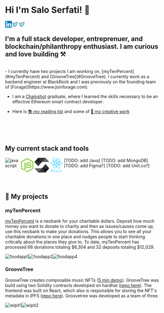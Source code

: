 # Hi I'm Salo Serfati! 👋

[<img align="left" alt="salomonserfati | LinkedIn" width="22px" src="./linkedin.svg" />][linkedin]
[<img align="left" alt="salomonserfati | Twitter" width="22px" src="./twitter.svg" />][twitter]
[<img align="left" alt="salomonserfati | Discord" width="22px" src="./twitter.svg" />][discord]
<br>

## I'm a full stack developer, entreprenuer, and blockchain/philanthropy enthusiast. I am curious and love building ⚒️

<br>
- I currently have two projects I am working on, [myTenPercent](#myTenPercent) and [GrooveTree](#GrooveTree). I currently work as a backend engineer at BlackRock and I was previously on the founding team of [Forage](https://www.joinforage.com). 

- I am a [Chainshot](https://www.chainshot.com/bootcamp) graduate, where I learned the skills necessary to be an effective Ethereum smart contract developer.  

- Here is [📚 my reading list](https://www.goodreads.com/review/list/141243083-salo-serfati?utf8=%E2%9C%93&utf8=%E2%9C%93&ref=nav_mybooks&shelf=read&view=covers&title=salo-serfati&per_page=infinite) and some of [🎨 my creative work]()

<br><br><br>

## My current stack and tools

<div>
  <img align="left" alt="javascript" width="48px" title="javascript" src="./javascript-original.svg" />
  <img align="left" alt="node.js" width="48px" title="node.js" src="./nodejs-original.svg" />
  <img align="left" alt="solidity" width="48px" height="48px" title="solidity" src="./solidity.svg" />
  <img align="left" alt="react" width="48px" title="react" src="./react-original-wordmark.svg" />
  [TODO: add Java]
  [TODO: add MongoDB]
  [TODO: add Figma?]
  [TODO: add Unit.co?]
</div>

<br>
<br>
<br>


## :pushpin: My projects

<h3>myTenPercent</h3>

[myTenPercent](https://mytenpercent.mailchimpsites.com/) is a neobank for your charitable dollars. Deposit how much money you want to donate to charity and then as issues/causes come up, use this neobank to make your donations. This allows you to see all your charitable donations in one place and nudges people to start thinking critically about the places they give to. To date, myTenPercent has processed 66 donations totaling $6,304 and 32 deposits totaling $12,029. 

<p>
  <a><img align="left" alt="foodapp1" title="foodapp5" src="./foodapp1.png" /></a>
  <a><img align="left" alt="foodapp2" title="foodapp2" src="./foodapp2.png" /></a>
  <a><img align="left" alt="foodapp4" title="foodapp4" src="./foodapp4.png" /></a>
</p> 

&nbsp;

<h3>GrooveTree</h3>

GrooveTree creates composable music NFTs ([5 min demo](https://www.loom.com/share/c4b7ce1967cb47fb9d7817e28e78a9ce)). GrooveTree was build using two Solidity contracts developed on hardhat ([repo here](https://github.com/gerantonyk/groovetree-hardhat)). The frontend was built on React, which also is responsible for storing the NFT's metadata in IPFS ([repo here](https://github.com/mugungalabz/groovetree)). Groovetree was developed as a team of three.  

<p>
  <a><img align="left" alt="wipit1" title="wipit1" src="./wipit1.png" /></a>
  &nbsp;
  <a><img align="left" alt="wipit2" title="wipit2" src="./wipit2.png" /></a>

</p> 


[linkedin]: https://www.linkedin.com/in/salomon-serfati-8ba836112/
[twitter]:https://twitter.com/salomonserfati
[discord]: Salo#0938

<!---
salo1serfati/salo1serfati is a ✨ special ✨ repository because its `README.md` (this file) appears on your GitHub profile.
You can click the Preview link to take a look at your changes.
--->
